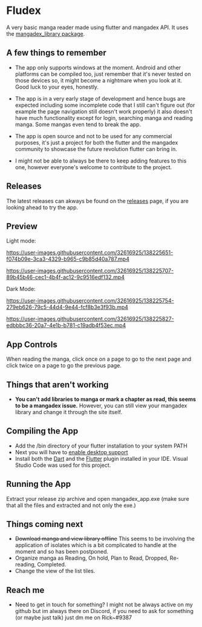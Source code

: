 # Fludex
A very basic manga reader made using flutter and mangadex API. It uses the [mangadex_library package](https://pub.dev/packages/mangadex_library).

## A few things to remember

- The app only supports windows at the moment. Android and other platforms can be compiled too, just remember that it's never tested on those devices so, it might become a nightmare when you look at it. Good luck to your eyes, honestly.

- The app is in a very early stage of development and hence bugs are expected including some incomplete code that I still can't figure out (for example the page navigation still doesn't work properly) it also doesn't have much functionality except for login, searching manga and reading manga. Some mangas even tend to break the app.

- The app is open source and not to be used for any commercial purposes, it's just a project for both the flutter and the mangadex community to showcase the future revolution flutter can bring in.

- I might not be able to always be there to keep adding features to this one, however everyone's welcome to contribute to the project.

## Releases
The latest releases can akways be found on the [releases](https://github.com/Riktam-Santra/Fludex/releases) page, if you are looking ahead to try the app.

## Preview
Light mode:


https://user-images.githubusercontent.com/32616925/138225651-f074b09e-3ca3-4329-b965-c9b85d40a787.mp4

https://user-images.githubusercontent.com/32616925/138225707-89b45b46-cec1-4b4f-ac12-9c9516edf132.mp4

Dark Mode:

https://user-images.githubusercontent.com/32616925/138225754-279eb626-79c5-44d4-9e44-fcf8b3e3f93b.mp4

https://user-images.githubusercontent.com/32616925/138225827-edbbbc36-20a7-4e1b-b781-c19adb4f53ec.mp4

## App Controls
When reading the manga, click once on a page to go to the next page and click twice on a page to go the previous page.

## Things that aren't working
- **You can't add libraries to manga or mark a chapter as read, this seems to be a mangadex issue.** However, you can still view your mangadex library and change it through the site itself.

## Compiling the App
- Add the /bin directory of your flutter installation to your system PATH
- Next you will have to [enable desktop support](https://flutter.dev/desktop)
- Install both the [Dart](https://marketplace.visualstudio.com/items?itemName=Dart-Code.dart-code) and the [Flutter](https://marketplace.visualstudio.com/items?itemName=Dart-Code.flutter) plugin installed in your IDE. Visual Studio Code was used for this project.

## Running the App

Extract your release zip archive and open mangadex_app.exe (make sure that all the files and extracted and not only the exe.)


## Things coming next
 - ~~Download manga and view library offline~~ This seems to be involving the application of isolates which is a bit complicated to handle at the moment and so has been postponed.
 - Organize manga as Reading, On hold, Plan to Read, Dropped, Re-reading, Completed.
 - Change the view of the list tiles.

## Reach me
 - Need to get in touch for something? I might not be always active on my github but im always there on Discord, if you need to ask for something (or maybe just talk) just dm me on Rick~#9387
